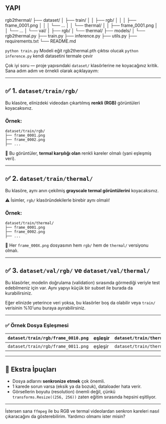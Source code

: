 ## YAPI
rgb2thermal/
├── dataset/
│   ├── train/
│   │   ├── rgb/
│   │   │   ├── frame_0001.png
│   │   │   └── ...
│   │   └── thermal/
│   │       ├── frame_0001.png
│   │       └── ...
│   └── val/
│       ├── rgb/
│       └── thermal/
├── models/
│   └── rgb2thermal.py
├── train.py
├── inference.py
├── utils.py
├── requirements.txt
└── README.md

`python train.py` Modeli eğit rgb2thermal.pth çıktısı olucak
`python inference.py` kendi datasetini termale çevir


Çok iyi soru — proje yapısındaki `dataset/` klasörlerine ne koyacağınız kritik. Sana adım adım ve örnekli olarak açıklayayım:

---

## ✅ 1. `dataset/train/rgb/`

Bu klasöre, elinizdeki videodan çıkartılmış **renkli (RGB)** görüntüleri koyacaksınız.

### Örnek:
```
dataset/train/rgb/
├── frame_0001.png
├── frame_0002.png
├── ...
```

📌 Bu görüntüler, **termal karşılığı olan** renkli kareler olmalı (yani eşleşmiş veri).

---

## ✅ 2. `dataset/train/thermal/`

Bu klasöre, aynı anın çekilmiş **grayscale termal görüntülerini** koyacaksınız.

⚠️ İsimler, `rgb/` klasöründekilerle birebir aynı olmalı!

### Örnek:
```
dataset/train/thermal/
├── frame_0001.png
├── frame_0002.png
├── ...
```

📌 Her `frame_000X.png` dosyasının hem `rgb/` hem de `thermal/` versiyonu olmalı.

---

## ✅ 3. `dataset/val/rgb/` ve `dataset/val/thermal/`

Bu klasörler, modelin doğrulama (validation) sırasında görmediği veriyle test edebilmeniz için var. Aynı yapıyı küçük bir subset ile burada da kurabilirsiniz.

Eğer elinizde yeterince veri yoksa, bu klasörler boş da olabilir veya `train/` verisinin %10'unu buraya ayırabilirsiniz.

---

### ✅ Örnek Dosya Eşleşmesi

| `dataset/train/rgb/frame_0010.png` | eşleşir | `dataset/train/thermal/frame_0010.png` |
|------------------------------------|---------|----------------------------------------|
| `dataset/train/rgb/frame_0011.png` | eşleşir | `dataset/train/thermal/frame_0011.png` |

---

## 📌 Ekstra İpuçları

- Dosya adlarını **senkronize etmek** çok önemli.
- 1 karede sorun varsa (eksik ya da bozuk), dataloader hata verir.
- Görsellerin boyutu (resolution) önemli değil, çünkü `transforms.Resize((256, 256))` zaten eğitim sırasında hepsini eşitliyor.

---

İstersen sana `ffmpeg` ile bu RGB ve termal videolardan senkron kareleri nasıl çıkaracağını da gösterebilirim. Yardımcı olmamı ister misin?